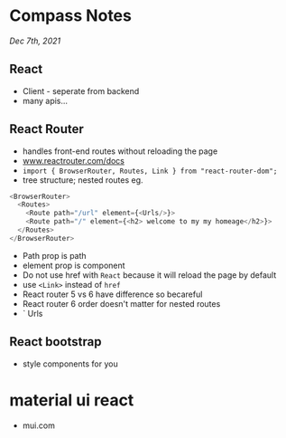 # Compass Notes
*Dec 7th, 2021*
## React
  * Client - seperate from backend
  * many apis...
## React Router
  * handles front-end routes without reloading the page
  * www.reactrouter.com/docs
  * `import { BrowserRouter, Routes, Link } from "react-router-dom";`
  * tree structure; nested routes
eg.
```js
<BrowserRouter>
  <Routes>
    <Route path="/url" element={<Urls/>}>
    <Route path="/" element={<h2> welcome to my my homeage</h2>}>
  </Routes>
</BrowserRouter>
```
  * Path prop is path
  * element prop is component
  * Do not use href with `React` because it will reload the page by default
  * use `<Link>` instead of `href`
  * React router 5 vs 6 have difference so becareful
  * React router 6 order doesn't matter for nested routes
  * `<Link to="urls"> Urls </Link>
## React bootstrap
  * style components for you
# material ui react
  * mui.com

